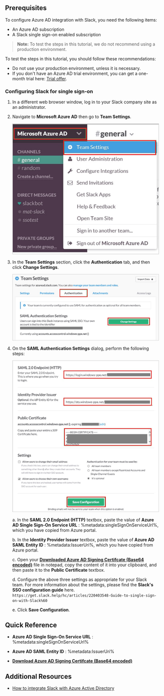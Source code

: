 ## Prerequisites

To configure Azure AD integration with Slack, you need the following items:

- An Azure AD subscription
- A Slack single sign-on enabled subscription

> **Note:**
> To test the steps in this tutorial, we do not recommend using a production environment.

To test the steps in this tutorial, you should follow these recommendations:

- Do not use your production environment, unless it is necessary.
- If you don't have an Azure AD trial environment, you can get a one-month trial here: [Trial offer](https://azure.microsoft.com/pricing/free-trial/).

### Configuring Slack for single sign-on

1.  In a different web browser window, log in to your Slack company site as an administrator.

2.  Navigate to **Microsoft Azure AD** then go to **Team Settings**.

     ![Configure Single Sign-On On App Side](./media/tutorial_slack_001.png)

3.  In the **Team Settings** section, click the **Authentication** tab, and then click **Change Settings**.

     ![Configure Single Sign-On On App Side](./media/tutorial_slack_002.png)

4. On the **SAML Authentication Settings** dialog, perform the following steps:

    ![Configure Single Sign-On On App Side](./media/tutorial_slack_003.png)

    a.  In the **SAML 2.0 Endpoint (HTTP)** textbox, paste the value of **Azure AD Single Sign-On Service URL** : %metadata:singleSignOnServiceUrl%, which you have copied from Azure portal.

    b.  In the **Identity Provider Issuer** textbox, paste the value of **Azure AD SAML Entity ID** : %metadata:IssuerUri%, which you have copied from Azure portal.

    c.  Open your **[Downloaded Azure AD Signing Certifcate (Base64 encoded)](%metadata:certificateDownloadBase64Url%)** file in notepad, copy the content of it into your clipboard, and then paste it to the **Public Certificate** textbox.

    d. Configure the above three settings as appropriate for your Slack team. For more information about the settings, please find the **Slack's SSO configuration guide** here. `https://get.slack.help/hc/articles/220403548-Guide-to-single-sign-on-with-Slack%60`

    e.  Click **Save Configuration**.
	 
	<!-- Deselect **Allow users to change their email address**.

    e.  Select **Allow users to choose their own username**.

    f.  As **Authentication for your team must be used by**, select **It’s optional**. -->

## Quick Reference

* **Azure AD Single Sign-On Service URL** : %metadata:singleSignOnServiceUrl%

* **Azure AD SAML Entity ID** : %metadata:IssuerUri%

* **[Download Azure AD Signing Certifcate (Base64 encoded)](%metadata:certificateDownloadBase64Url%)**



## Additional Resources

* [How to integrate Slack with Azure Active Directory](https://docs.microsoft.com/azure/active-directory/active-directory-saas-slack-tutorial)
